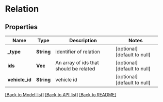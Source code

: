 # Relation

## Properties
Name | Type | Description | Notes
------------ | ------------- | ------------- | -------------
**_type** | **String** | identifier of relation | [optional] [default to null]
**ids** | **Vec<String>** | An array of ids that should be related | [optional] [default to null]
**vehicle_id** | **String** | vehicle id | [optional] [default to null]

[[Back to Model list]](../README.md#documentation-for-models) [[Back to API list]](../README.md#documentation-for-api-endpoints) [[Back to README]](../README.md)


